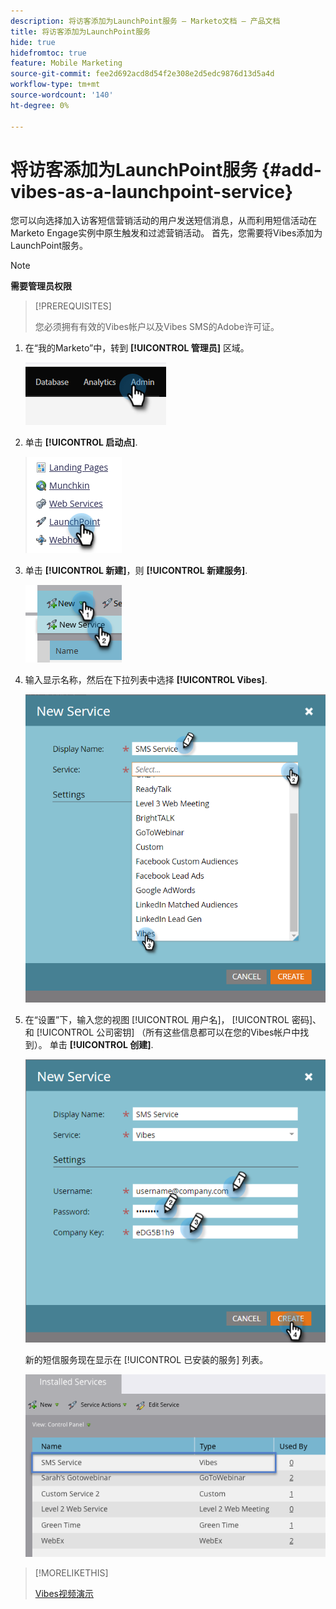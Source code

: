 ```yaml
---
description: 将访客添加为LaunchPoint服务 — Marketo文档 — 产品文档
title: 将访客添加为LaunchPoint服务
hide: true
hidefromtoc: true
feature: Mobile Marketing
source-git-commit: fee2d692acd8d54f2e308e2d5edc9876d13d5a4d
workflow-type: tm+mt
source-wordcount: '140'
ht-degree: 0%

---
```


# 将访客添加为LaunchPoint服务 {#add-vibes-as-a-launchpoint-service}

您可以向选择加入访客短信营销活动的用户发送短信消息，从而利用短信活动在Marketo Engage实例中原生触发和过滤营销活动。 首先，您需要将Vibes添加为LaunchPoint服务。

>[!NOTE]
>
>**需要管理员权限**

>[!PREREQUISITES]
>
>您必须拥有有效的Vibes帐户以及Vibes SMS的Adobe许可证。

1. 在“我的Marketo”中，转到 **[!UICONTROL 管理员]** 区域。

   ![](assets/add-vibes-as-a-launchpoint-service-1.png)

1. 单击 **[!UICONTROL 启动点]**.

   ![](assets/add-vibes-as-a-launchpoint-service-2.png)

1. 单击 **[!UICONTROL 新建]**，则 **[!UICONTROL 新建服务]**.

   ![](assets/add-vibes-as-a-launchpoint-service-3.png)

1. 输入显示名称，然后在下拉列表中选择 **[!UICONTROL Vibes]**.

   ![](assets/add-vibes-as-a-launchpoint-service-4.png)

1. 在“设置”下，输入您的视图 [!UICONTROL 用户名]， [!UICONTROL 密码]、和 [!UICONTROL 公司密钥] （所有这些信息都可以在您的Vibes帐户中找到）。 单击 **[!UICONTROL 创建]**.

   ![](assets/add-vibes-as-a-launchpoint-service-5.png)

   新的短信服务现在显示在 [!UICONTROL 已安装的服务] 列表。

   ![](assets/add-vibes-as-a-launchpoint-service-6.png)

>[!MORELIKETHIS]
>
>[Vibes视频演示](https://vimeo.com/215233767/1ed136adbc)
